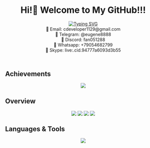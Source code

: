 <header>

<h1 align="center"> Hi!👋 Welcome to My GitHub!!! </h1>
<div align="eenter">
<a href="https://git.io/typing-svg"><img src="https://readme-typing-svg.demolab.com?font=Comic+Sans+MS&size=30&pause=1000&center=true&width=800&lines=Full+Stack+Developer+with+over+6+years+experience.;MERN+Stack,+Next/Django,+Vue/Laravel,+Ruby+on+Rails;" alt="Typing SVG" /></a>
</div>
💬 Email: cdeveloper1129@gmail.com<br/>
💬 Telegram: @eugene8888<br/>
💬 Discord: fan051288 <br/>
💬 Whatsapp: +79054682799 <br/>
💬 Skype: live:.cid.94777a6093d3b55

</header>

<!--
  <<< Author notes: Step 1 >>>
  Choose 3-5 steps for your course.
  The first step is always the hardest, so pick something easy!
  Link to docs.github.com for further explanations.
  Encourage users to open new tabs for steps!
-->

## Achievements
<p align="center">
  <img src="https://github-profile-trophy.vercel.app?username=c-hillyard&theme=onedark&hide_border=true&include_all_commits=true&line_height=27"/>
</p>

## Overview
<div align="center">
  <img align="center" src="http://github-profile-summary-cards.vercel.app/api/cards/repos-per-language?username=elitesuper&theme=github" />
  <img align="center" src="http://github-profile-summary-cards.vercel.app/api/cards/most-commit-language?username=elitesuper&theme=github" />
  <img align="center" src="http://github-profile-summary-cards.vercel.app/api/cards/productive-time?username=elitesuper&theme=github&utcOffset=8" />
  <img align="center" src="http://github-profile-summary-cards.vercel.app/api/cards/stats?username=elitesuper&theme=github" />  
</div>




## Languages & Tools
<p align="center">
  <a href="https://skillicons.dev">
    <img src="https://skillicons.dev/icons?i=html,js,ts,css,sass,php,py,react,redux,nextjs,nuxtjs,angular,vue,nodejs,django,laravel,wordpress,bootstrap,tailwind,jquery,mongodb,mysql,postgres,nginx,powershell,vscode,git,github,unity,vercel,heroku,aws,rust,solidity" />
  </a>
</p>
